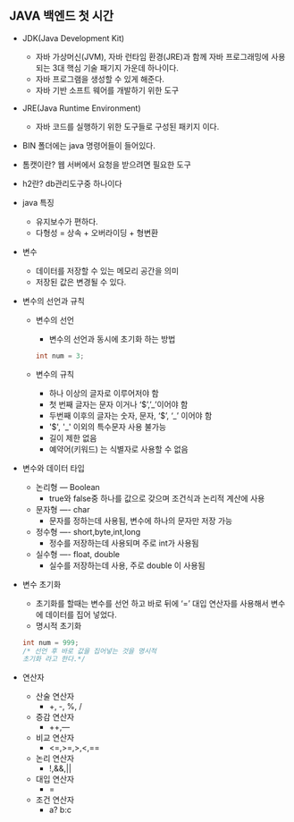 ## JAVA 백엔드 첫 시간

- JDK(Java Development Kit)
    - 자바 가상머신(JVM), 자바 런타임 환경(JRE)과 함께 자바 프로그래밍에 사용되는 3대 핵심 기술 패기지 가운데 하나이다.
    - 자바 프로그램을 생성할 수 있게 해준다.
    - 자바 기반 소프트 웨어를 개발하기 위한 도구
- JRE(Java Runtime Environment)
    - 자바 코드를 실행하기 위한 도구들로 구성된 패키지 이다.
- BIN 폴더에는 java 명령어들이 들어있다.
- 톰캣이란? 웹 서버에서 요청을 받으려면 필요한 도구
- h2란? db관리도구중 하나이다
- java 특징
    - 유지보수가 편하다.
    - 다형성 = 상속 + 오버라이딩 + 형변환
- 변수
    - 데이터를 저장할 수 있는 메모리 공간을 의미
    - 저장된 값은 변경될 수 있다.
- 변수의 선언과 규칙
    - 변수의 선언
        - 변수의 선언과 동시에 초기화 하는 방법
        
        ```java
        int num = 3;
        ```
        
    - 변수의 규칙
        - 하나 이상의 글자로 이루어저야 함
        - 첫 번째 글자는 문자 이거나 ‘$’,’_’이어야 함
        - 두번째 이후의 글자는 숫자, 문자, ‘$’, ‘_’ 이어야 함
        - '$', '_' 이외의 특수문자 사용 불가능
        - 길이 제한 없음
        - 예약어(키워드) 는 식별자로 사용할 수 없음
- 변수와 데이터 타입
    - 논리형  — Boolean
        - true와 false중 하나를 값으로 갖으며 조건식과 논리적 계산에 사용
    - 문자형 —- char
        - 문자를 정하는데 사용됨, 변수에 하나의 문자만 저장 가능
    - 정수형 —- short,byte,int,long
        - 정수를 저장하는데 사용되며 주로 int가 사용됨
    - 실수형 —- float, double
        - 실수를 저장하는데 사용, 주로 double 이 사용됨
- 변수 초기화
    - 초기화를 할때는 변수를 선언 하고 바로 뒤에 ‘=’ 대입 연산자를 사용해서 변수에 데이터를 집어 넣었다.
    - 명시적 초기화
    
    ```java
    int num = 999;
    /* 선언 후 바로 값을 집어넣는 것을 명시적 
    초기화 라고 한다.*/
    ```
    
- 연산자
    - 산술 연산자
        - +, -, %, /
    - 증감 연산자
        - ++,—
    - 비교 연산자
        - <=,>=,>,<,==
    - 논리 연산자
        - !,&&,||
    - 대입 연산자
        - =
    - 조건 연산자
        - a? b:c
